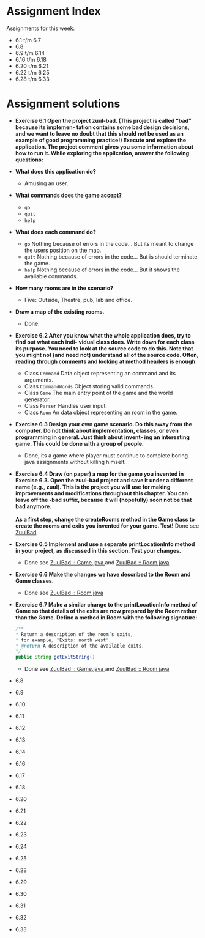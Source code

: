 # Assignment Index 
Assignments for this week:
 - 6.1 t/m 6.7
 - 6.8
 - 6.9 t/m 6.14
 - 6.16 t/m 6.18
 - 6.20 t/m 6.21
 - 6.22 t/m 6.25
 - 6.28 t/m 6.33

# Assignment solutions
 - **Exercise 6.1 Open the project zuul-bad. (This project is called “bad” because its implemen-
	tation contains some bad design decisions, and we want to leave no doubt that this should not
	be used as an example of good programming practice!) Execute and explore the application.
	The project comment gives you some information about how to run it.
	While exploring the application, answer the following questions:**
 - **What does this application do?**
    - Amusing an user.
 - **What commands does the game accept?**
    - `go`
    - `quit`
    - `help`
 - **What does each command do?**
    - `go` Nothing because of errors in the code... But its meant to change the users position on the map.
    - `quit` Nothing because of errors in the code... But is should terminate the game.
    - `help` Nothing because of errors in the code... But it shows the available commands.
 - **How many rooms are in the scenario?**
    - Five: Outside, Theatre, pub, lab and office.
 - **Draw a map of the existing rooms.**
    - Done.
    
 - **Exercise 6.2 After you know what the whole application does, try to find out what each indi-
   vidual class does. Write down for each class its purpose. You need to look at the source code
   to do this. Note that you might not (and need not) understand all of the source code. Often,
   reading through comments and looking at method headers is enough.**
   - Class `Command` Data object representing an command and its arguments.
   - Class `CommandWords` Object storing valid commands.
   - Class `Game` The main entry point of the game and the world generator.
   - Class `Parser` Handles user input.
   - Class `Room` An data object representing an room in the game.
   
 - **Exercise 6.3 Design your own game scenario. Do this away from the computer. Do not
     think about implementation, classes, or even programming in general. Just think about invent-
     ing an interesting game. This could be done with a group of people.**
   - Done, its a game where player must continue to complete boring java 
     assignments without killing himself.
     
 - **Exercise 6.4 Draw (on paper) a map for the game you invented in Exercise 6.3. Open the
     zuul-bad project and save it under a different name (e.g., zuul). This is the project you will use
     for making improvements and modifications throughout this chapter. You can leave off the
     -bad suffix, because it will (hopefully) soon not be that bad anymore. <br><br>
     As a first step, change the createRooms method in the Game class to create the rooms and
     exits you invented for your game. Test!**
     Done see [ZuulBad](ZuulBad)
 - **Exercise 6.5 Implement and use a separate printLocationInfo method in your
     project, as discussed in this section. Test your changes.**
   - Done see [ZuulBad :: Game.java ](ZuulBad/Game.java) and [ZuulBad :: Room.java ](ZuulBad/Room.java) 
     
 - **Exercise 6.6 Make the changes we have described to the Room and Game classes.**
     - Done see [ZuulBad :: Room.java](ZuulBad/Room.java)
 - **Exercise 6.7 Make a similar change to the printLocationInfo method of Game so that
     details of the exits are now prepared by the Room rather than the Game. Define a method in
     Room with the following signature:**
     ```java
     /**
     * Return a description of the room’s exits,
     * for example, "Exits: north west".
     * @return A description of the available exits.
     */
     public String getExitString()
    ```
   - Done see [ZuulBad :: Game.java ](ZuulBad/Game.java) and [ZuulBad :: Room.java ](ZuulBad/Room.java) 

 - 6.8
 - 6.9
 - 6.10
 - 6.11
 - 6.12
 - 6.13
 - 6.14
 - 6.16
 - 6.17
 - 6.18
 - 6.20
 - 6.21
 - 6.22
 - 6.23
 - 6.24
 - 6.25
 - 6.28
 - 6.29
 - 6.30
 - 6.31
 - 6.32
 - 6.33